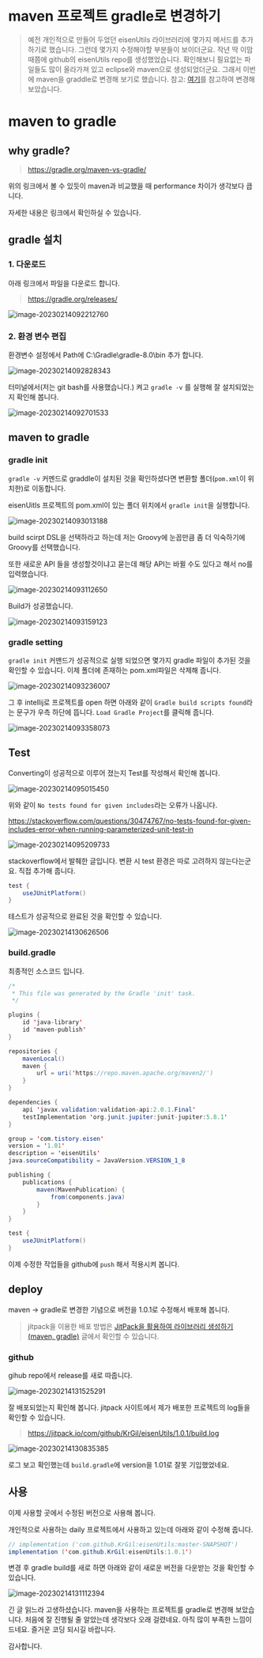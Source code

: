 # maven 프로젝트 gradle로 변경하기

> 예전 개인적으로 만들어 두었던 eisenUtils 라이브러리에 몇가지 메서드를 추가하기로 했습니다. 그런데 몇가지 수정해야할 부분들이 보이더군요. 작년 딱 이맘때쯤에 github의 eisenUtils repo를 생성했었습니다. 확인해보니 필요없는 파일들도 많이 올라가져 있고 eclipse와 maven으로 생성되었더군요. 그래서 이번에 maven을 graddle로 변경해 보기로 했습니다. 참고: [여기](https://shanepark.tistory.com/360)를 참고하여 변경해 보았습니다.

# maven to gradle

## why gradle?

>  https://gradle.org/maven-vs-gradle/

위의 링크에서 볼 수 있듯이 maven과 비교했을 때 performance 차이가 생각보다 큽니다.

자세한 내용은 링크에서 확인하실 수 있습니다.

## gradle 설치

### 1. 다운로드

아래 링크에서 파일을 다운로드 합니다.

>  https://gradle.org/releases/  

![image-20230214092212760](https://raw.githubusercontent.com/KrGil/TIL/4e24259dd20ae165a3d2998def375f37f20c0185/CS/BuildTool/gradle/maven-gradle.assets/image-20230214092212760.png)

### 2. 환경 변수 편집

환경변수 설정에서 Path에 C:\Gradle\gradle-8.0\bin 추가 합니다.

![image-20230214092828343](https://raw.githubusercontent.com/KrGil/TIL/4e24259dd20ae165a3d2998def375f37f20c0185/CS/BuildTool/gradle/maven-gradle.assets/image-20230214092828343.png)

터미널에서(저는 git bash를 사용했습니다.) 켜고 `gradle -v` 를 실행해 잘 설치되었는지 확인해 봅니다.

![image-20230214092701533](https://raw.githubusercontent.com/KrGil/TIL/4e24259dd20ae165a3d2998def375f37f20c0185/CS/BuildTool/gradle/maven-gradle.assets/image-20230214092701533.png)



## maven to gradle

### gradle init

`gradle -v` 커멘드로 graddle이 설치된 것을 확인하셨다면 변환할 폴더(`pom.xml`이 위치한)로 이동합니다.

eisenUitls 프로젝트의 pom.xml이 있는 폴더 위치에서 `gradle init`을 실행합니다.  

![image-20230214093013188](https://raw.githubusercontent.com/KrGil/TIL/4e24259dd20ae165a3d2998def375f37f20c0185/CS/BuildTool/gradle/maven-gradle.assets/image-20230214093013188.png)

build scirpt DSL을 선택하라고 하는데 저는 Groovy에 눈꼽만큼 좀 더 익숙하기에 Groovy를 선택했습니다.

또한 새로운 API 들을 생성할것이냐고 묻는데 해당 API는 바뀔 수도 있다고 해서 no를 입력했습니다.

![image-20230214093112650](https://raw.githubusercontent.com/KrGil/TIL/4e24259dd20ae165a3d2998def375f37f20c0185/CS/BuildTool/gradle/maven-gradle.assets/image-20230214093112650.png)

Build가 성공했습니다.

![image-20230214093159123](https://raw.githubusercontent.com/KrGil/TIL/4e24259dd20ae165a3d2998def375f37f20c0185/CS/BuildTool/gradle/maven-gradle.assets/image-20230214093159123.png)

### gradle setting

`gradle init` 커맨드가 성공적으로 실행 되었으면 몇가지 gradle 파일이 추가된 것을 확인할 수 있습니다. 이제 폴더에 존재하는 pom.xml파일은 삭제해 줍니다.

![image-20230214093236007](https://raw.githubusercontent.com/KrGil/TIL/4e24259dd20ae165a3d2998def375f37f20c0185/CS/BuildTool/gradle/maven-gradle.assets/image-20230214093236007.png)

그 후 intellij로 프로젝트를 open 하면 아래와 같이 `Gradle build scripts found`라는 문구가 우측 하단에 뜹니다. `Load Gradle Project`를 클릭해 줍니다.

![image-20230214093358073](https://raw.githubusercontent.com/KrGil/TIL/4e24259dd20ae165a3d2998def375f37f20c0185/CS/BuildTool/gradle/maven-gradle.assets/image-20230214093358073.png)

## Test

Converting이 성공적으로 이루어 졌는지 Test를 작성해서 확인해 봅니다.

![image-20230214095015450](https://raw.githubusercontent.com/KrGil/TIL/4e24259dd20ae165a3d2998def375f37f20c0185/CS/BuildTool/gradle/maven-gradle.assets/image-20230214095015450.png)

위와 같이 `No tests found for given includes`라는 오류가 나옵니다. 

https://stackoverflow.com/questions/30474767/no-tests-found-for-given-includes-error-when-running-parameterized-unit-test-in

![image-20230214095209733](https://raw.githubusercontent.com/KrGil/TIL/4e24259dd20ae165a3d2998def375f37f20c0185/CS/BuildTool/gradle/maven-gradle.assets/image-20230214095209733.png)

stackoverflow에서 발췌한 글입니다. 변환 시 test 환경은 따로 고려하지 않는다는군요. 직접 추가해 줍니다.

```java
test {
    useJUnitPlatform()
}
```

테스트가 성공적으로 완료된 것을 확인할 수 있습니다.

![image-20230214130626506](https://raw.githubusercontent.com/KrGil/TIL/4e24259dd20ae165a3d2998def375f37f20c0185/CS/BuildTool/gradle/maven-gradle.assets/image-20230214130626506.png)

### build.gradle

최종적인 소스코드 입니다.

```java
/*
 * This file was generated by the Gradle 'init' task.
 */

plugins {
    id 'java-library'
    id 'maven-publish'
}

repositories {
    mavenLocal()
    maven {
        url = uri('https://repo.maven.apache.org/maven2/')
    }
}

dependencies {
    api 'javax.validation:validation-api:2.0.1.Final'
    testImplementation 'org.junit.jupiter:junit-jupiter:5.8.1'
}

group = 'com.tistory.eisen'
version = '1.01'
description = 'eisenUtils'
java.sourceCompatibility = JavaVersion.VERSION_1_8

publishing {
    publications {
        maven(MavenPublication) {
            from(components.java)
        }
    }
}

test {
    useJUnitPlatform()
}
```

이제 수정한 작업들을 github에 `push` 해서 적용시켜 봅니다.



## deploy

maven -> gradle로 변경한 기념으로 버전을 1.0.1로 수정해서 배포해 봅니다.

> jitpack을 이용한 배포 방법은 [JitPack을 활용하여 라이브러리 생성하기(maven, gradle)](https://jjam89.tistory.com/216) 글에서 확인할 수 있습니다.



### github

gihub repo에서 release를 새로 따줍니다.

![image-20230214131525291](https://raw.githubusercontent.com/KrGil/TIL/4e24259dd20ae165a3d2998def375f37f20c0185/CS/BuildTool/gradle/maven-gradle.assets/image-20230214131525291.png)



잘 배포되었는지 확인해 봅니다. jitpack 사이트에서 제가 배포한 프로젝트의 log들을 확인할 수 있습니다.

> https://jitpack.io/com/github/KrGil/eisenUtils/1.0.1/build.log

![image-20230214130835385](https://raw.githubusercontent.com/KrGil/TIL/4e24259dd20ae165a3d2998def375f37f20c0185/CS/BuildTool/gradle/maven-gradle.assets/image-20230214130835385.png)

로그 보고 확인했는데 `build.gradle`에 version을 1.01로 잘못 기입했었네요. 



## 사용

이제 사용할 곳에서 수정된 버전으로 사용해 봅니다.

개인적으로 사용하는 daily 프로젝트에서 사용하고 있는데 아래와 같이 수정해 줍니다.

```java
// implementation ('com.github.KrGil:eisenUtils:master-SNAPSHOT')
implementation ('com.github.KrGil:eisenUtils:1.0.1')
```

변경 후 gradle build를 새로 하면 아래와 같이 새로운 버전을 다운받는 것을 확인할 수 있습니다. 

![image-20230214131112394](https://raw.githubusercontent.com/KrGil/TIL/4e24259dd20ae165a3d2998def375f37f20c0185/CS/BuildTool/gradle/maven-gradle.assets/image-20230214131112394.png)



긴 글 읽느라 고생하셨습니다. maven을 사용하는 프로젝트를 gradle로 변경해 보았습니다. 처음에 잘 진행될 줄 알았는데 생각보다 오래 걸렸네요. 아직 많이 부족한 느낌이 드네요. 즐거운 코딩 되시길 바랍니다.

감사합니다. 
